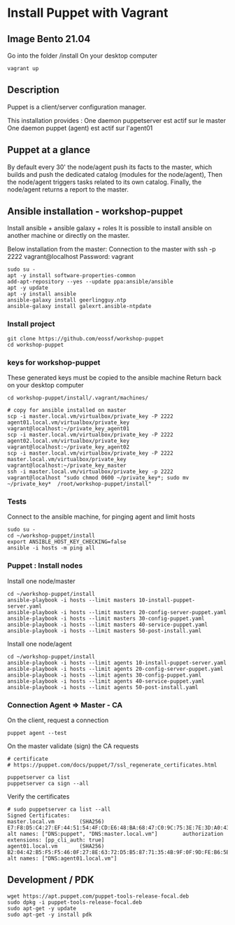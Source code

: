 # Install Puppet with Vagrant
## Image Bento 21.04
Go into the folder /install
On your desktop computer
````
vagrant up
````

## Description
Puppet is a client/server configuration manager.

This installation provides :
    One daemon puppetserver est actif sur le master
    One daemon puppet (agent) est actif sur l'agent01

## Puppet at a glance
By default every 30' the node/agent push its facts to the master, which builds and push the dedicated catalog (modules for the node/agent), 
Then the node/agent triggers tasks related to its own catalog.
Finally, the node/agent returns a report to the master.

## Ansible installation - workshop-puppet
Install ansible + ansible galaxy + roles
It is possible to install ansible on another machine or directly on the master.

Below installation from the master:
Connection to the master with ssh -p 2222 vagrant@localhost
Password: vagrant
````
sudo su -
apt -y install software-properties-common
add-apt-repository --yes --update ppa:ansible/ansible
apt -y update
apt -y install ansible
ansible-galaxy install geerlingguy.ntp
ansible-galaxy install galexrt.ansible-ntpdate
````

### Install project
````
git clone https://github.com/eossf/workshop-puppet
cd workshop-puppet
````

### keys for workshop-puppet
These generated keys must be copied to the ansible machine
Return back on your desktop computer
````
cd workshop-puppet/install/.vagrant/machines/

# copy for ansible installed on master
scp -i master.local.vm/virtualbox/private_key -P 2222 agent01.local.vm/virtualbox/private_key vagrant@localhost:~/private_key_agent01
scp -i master.local.vm/virtualbox/private_key -P 2222 agent02.local.vm/virtualbox/private_key vagrant@localhost:~/private_key_agent02
scp -i master.local.vm/virtualbox/private_key -P 2222 master.local.vm/virtualbox/private_key vagrant@localhost:~/private_key_master
ssh -i master.local.vm/virtualbox/private_key -p 2222 vagrant@localhost "sudo chmod 0600 ~/private_key*; sudo mv ~/private_key*  /root/workshop-puppet/install"
````

### Tests
Connect to the ansible machine, for pinging agent and limit hosts
````
sudo su -
cd ~/workshop-puppet/install
export ANSIBLE_HOST_KEY_CHECKING=false
ansible -i hosts -m ping all
````

### Puppet : Install nodes
Install one node/master

````
cd ~/workshop-puppet/install
ansible-playbook -i hosts --limit masters 10-install-puppet-server.yaml
ansible-playbook -i hosts --limit masters 20-config-server-puppet.yaml
ansible-playbook -i hosts --limit masters 30-config-puppet.yaml
ansible-playbook -i hosts --limit masters 40-service-puppet.yaml
ansible-playbook -i hosts --limit masters 50-post-install.yaml
````

Install one node/agent
````
cd ~/workshop-puppet/install
ansible-playbook -i hosts --limit agents 10-install-puppet-server.yaml
ansible-playbook -i hosts --limit agents 20-config-server-puppet.yaml
ansible-playbook -i hosts --limit agents 30-config-puppet.yaml
ansible-playbook -i hosts --limit agents 40-service-puppet.yaml
ansible-playbook -i hosts --limit agents 50-post-install.yaml
````

### Connection Agent => Master - CA 
On the client, request a connection 
````
puppet agent --test
````

On the master validate (sign) the CA requests
````
# certificate
# https://puppet.com/docs/puppet/7/ssl_regenerate_certificates.html

puppetserver ca list
puppetserver ca sign --all
````

Verify the certificates
````
# sudo puppetserver ca list --all
Signed Certificates:
master.local.vm        (SHA256)  E7:F8:D5:C4:27:EF:44:51:54:4F:CD:E6:48:BA:68:47:C0:9C:75:3E:7E:3D:A0:43:39:8E:94:C5:5B:70:CB:D5 alt names: ["DNS:puppet", "DNS:master.local.vm"]        authorization extensions: [pp_cli_auth: true]
agent01.local.vm       (SHA256)  B2:04:42:B5:F5:F5:46:0F:27:8E:63:72:D5:B5:87:71:35:4B:9F:0F:9D:FE:B6:5B:DC:DE:4E:A8:8F:D6:92:17 alt names: ["DNS:agent01.local.vm"]
````

## Development / PDK
````
wget https://apt.puppet.com/puppet-tools-release-focal.deb
sudo dpkg -i puppet-tools-release-focal.deb
sudo apt-get -y update
sudo apt-get -y install pdk
````
